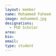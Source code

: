 ```yaml
---
layout: member
name: Mohammed Faheem
image: mohammed.jpg
designations: 
  - PhD Scholar
area:
bio:
email:
type: student
---
```

